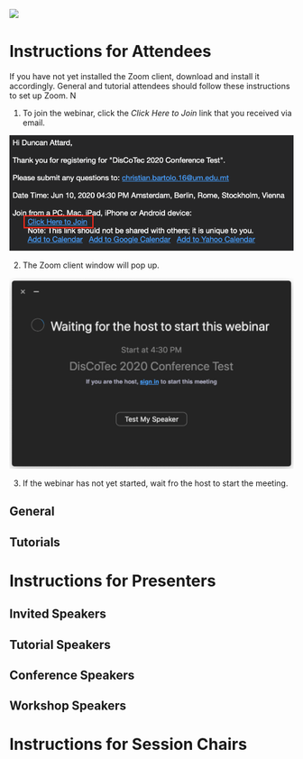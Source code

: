 [![](https://www.discotec.org/2020/discotec2020-banner.jpeg)](https://www.discotec.org/2020/)

# Instructions for Attendees

If you have not yet installed the Zoom client, download and install it accordingly. 
General and tutorial attendees should follow these instructions to set up Zoom. N


1. To join the webinar, click the *Click Here to Join* link that you received via email.

![Email Invite](screenshots/invite.png)

2. The Zoom client window will pop up.

![Client](screenshots/waiting.png)

3. If the webinar has not yet started, wait fro the host to start the meeting.




## General




## Tutorials











# Instructions for Presenters



## Invited Speakers


## Tutorial Speakers


## Conference Speakers


## Workshop Speakers



# Instructions for Session Chairs



